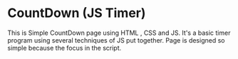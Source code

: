 # CountDown (JS Timer)

This is Simple CountDown page using HTML , CSS and JS. It's a basic timer program using several techniques of JS put together. Page is designed so simple because the focus in the script.

